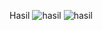 Hasil
![hasil](https://user-images.githubusercontent.com/66857492/195044173-72b33632-5d75-473a-83b9-67182bc35ce8.png)
![hasil](https://user-images.githubusercontent.com/66857492/195044196-17208811-cb50-48c4-a3c1-48fe17031a0e.png)
